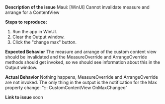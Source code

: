 **Description of the issue**
Maui: [WinUI] Cannot invalidate measure and arrange for a ContentView

**Steps to reproduce:**
1. Run the app in WinUI.
2. Clear the Output window.
3. Click the "change max" button.

**Expected Behavior**
The measure and arrange of the custom content view should be invalidated and the MeasureOverride and ArrangeOverride methods should get invoked, so we should see information about this in the Output window.

**Actual Behavior**
Nothing happens, MeasureOverride and ArrangeOverride are not invoked. The only thing in the output is the notification for the Max property change:
"::: CustomContentView OnMaxChanged"

**Link to issue**
soon
